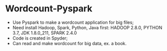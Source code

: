 # Wordcount-Pyspark
- Use Pyspark to make a wordcount application for big files;
- Need install Hadoop, Spark, Python, Java first: HADOOP 2.8.0, PYTHON 3.7, JDK 1.8.0_211, SPARK 2.4.0
- Code is created in Spyder; 
- Can read and make wordcount for big data, ex. a book.
